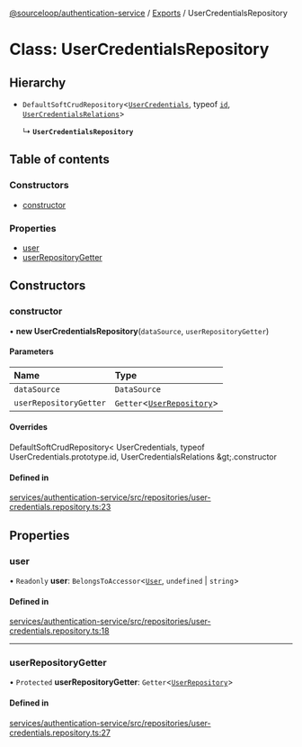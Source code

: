 [@sourceloop/authentication-service](../README.md) / [Exports](../modules.md) / UserCredentialsRepository

# Class: UserCredentialsRepository

## Hierarchy

- `DefaultSoftCrudRepository`<[`UserCredentials`](UserCredentials.md), typeof [`id`](UserCredentials.md#id), [`UserCredentialsRelations`](../interfaces/UserCredentialsRelations.md)\>

  ↳ **`UserCredentialsRepository`**

## Table of contents

### Constructors

- [constructor](UserCredentialsRepository.md#constructor)

### Properties

- [user](UserCredentialsRepository.md#user)
- [userRepositoryGetter](UserCredentialsRepository.md#userrepositorygetter)

## Constructors

### constructor

• **new UserCredentialsRepository**(`dataSource`, `userRepositoryGetter`)

#### Parameters

| Name | Type |
| :------ | :------ |
| `dataSource` | `DataSource` |
| `userRepositoryGetter` | `Getter`<[`UserRepository`](UserRepository.md)\> |

#### Overrides

DefaultSoftCrudRepository&lt;
  UserCredentials,
  typeof UserCredentials.prototype.id,
  UserCredentialsRelations
\&gt;.constructor

#### Defined in

[services/authentication-service/src/repositories/user-credentials.repository.ts:23](https://github.com/sourcefuse/loopback4-microservice-catalog/blob/a84fe677/services/authentication-service/src/repositories/user-credentials.repository.ts#L23)

## Properties

### user

• `Readonly` **user**: `BelongsToAccessor`<[`User`](User.md), `undefined` \| `string`\>

#### Defined in

[services/authentication-service/src/repositories/user-credentials.repository.ts:18](https://github.com/sourcefuse/loopback4-microservice-catalog/blob/a84fe677/services/authentication-service/src/repositories/user-credentials.repository.ts#L18)

___

### userRepositoryGetter

• `Protected` **userRepositoryGetter**: `Getter`<[`UserRepository`](UserRepository.md)\>

#### Defined in

[services/authentication-service/src/repositories/user-credentials.repository.ts:27](https://github.com/sourcefuse/loopback4-microservice-catalog/blob/a84fe677/services/authentication-service/src/repositories/user-credentials.repository.ts#L27)
